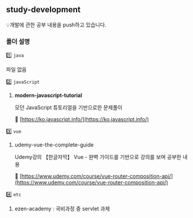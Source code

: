 ## study-development

💡개발에 관한 공부 내용을 push하고 있습니다.

### 폴더 설명

1️⃣ `java` 

파일 없음

2️⃣ `javaScript` 

1. **modern-javascript-tutorial**
    
    모던 JavaScript 튜토리얼을 기반으로한 문제풀이
    
    🔗 [https://ko.javascript.info/](https://ko.javascript.info/)
    

3️⃣ `vue` 

1. udemy-vue-the-complete-guide
    
    Udemy강의 【한글자막】 Vue - 완벽 가이드를 기반으로 강의를 보며 공부한 내용
    
    🔗 [https://www.udemy.com/course/vue-router-composition-api/](https://www.udemy.com/course/vue-router-composition-api/)
    

4️⃣ `etc`

1. ezen-academy : 국비과정 중 servlet 과제